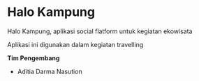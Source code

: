 # Halo Kampung
Halo Kampung, aplikasi social flatform untuk kegiatan ekowisata

<p>Aplikasi ini digunakan dalam kegiatan travelling</p>
<b>Tim Pengembang</b><br/>
<ul>
  <li>Aditia Darma Nasution</li>
  </ul>
  

